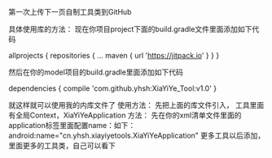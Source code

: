 第一次上传下一页自制工具类到GitHub

具体使用库的方法： 现在你项目project下面的build.gradle文件里面添加如下代码


allprojects {
	repositories {
		...
		maven { url 'https://jitpack.io' }
	}
}


然后在你的model项目的build.gradle里面添加如下代码


dependencies {
        compile 'com.github.yhsh:XiaYiYe_Tool:v1.0'
}



就这样就可以使用我的内库文件了 使用方法： 先把上面的库文件引入，
工具里面有全局Context，XiaYiYeApplication 方法： 
先在你的xml清单文件里面的application标签里面配置name：如下：
 android:name="cn.yhsh.xiayiyetools.XiaYiYeApplication" 
 更多工具以后添加，里面更多的工具类，自己可以看下
